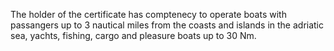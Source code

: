 The holder of the certificate has comptenecy to operate boats with passangers up to 3 nautical miles from the coasts and islands in the adriatic sea, yachts, fishing, cargo and pleasure boats up to 30 Nm.